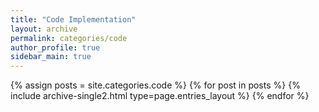 ```yaml
---
title: "Code Implementation"
layout: archive
permalink: categories/code
author_profile: true
sidebar_main: true
---
```



{% assign posts = site.categories.code %}
{% for post in posts %} {% include archive-single2.html type=page.entries_layout %} {% endfor %}
